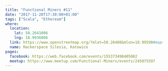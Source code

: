 ```yaml
---
title: "Functional Miners #11"
date: "2017-11-28T17:30:00+01:00"
tags: ["Scala", "Ethereum"]
where:
  location:
    lat: 50.2641006
    lng: 18.9936806
  link: https://www.openstreetmap.org/?mlat=50.26408&mlon=18.99590#map=19/50.26408/18.99590
  name: Hackerspace Silesia, Katowice
pages:
  facebook: https://web.facebook.com/events/155373498405082
  meetup: https://www.meetup.com/Functional-Miners/events/245075597
---
```


<section>
  <schedule>
    <person-profile
      avatar="lech_glowiak.jpg"
      name="Lech Glowiak"
      bio="Running family man, <strong>Scala</strong> developer at <em>Scalac</em>."
      title="Boilerplate Free<sup>2</sup> Algebras with Freestyle"
      abstract="Programming with Free monads introduces a lot of boilerplate and accidental complexity when it comes to our designed type system. I will show you how to tame this problem with use of Freestyle (<a href='http://frees.io' target='_blank' rel='nofollow'>frees.io</a>) in <em>Scala</em>."
      social='{ "twitter": "https://twitter.com/LechGlowiak", "linkedin": "https://www.linkedin.com/in/lechglowiak/" }'>
    </person-profile>
    <person-profile
      avatar="tomasz_waszczyk.jpg"
      name="Tomasz Waszczyk (<em>Panta Rhei</em>)"
      bio="Computer Science by training and programmer - currently working with <em>public transport</em> and <em>fintech</em>."
      title="Ethereum"
      abstract="Introduction to the Ethereum - what is it, where it lies when it comes to cryptocurrency market and how it differs from typical solutions in that space, and most importantly how it leverages <strong>blockchain</strong>. Everything sprinkled by my personal opinions and experiences."
      social='{ "twitter": "https://twitter.com/pantarheipl", "linkedin": "https://www.linkedin.com/in/tomaszwaszczyk/" }'>
    </person-profile>
  </schedule>
</section>
